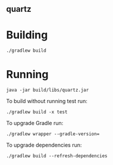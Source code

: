 quartz
------

Building
========
```
./gradlew build
```

Running
=======
```
java -jar build/libs/quartz.jar
```

To build without running test run:
```
./gradlew build -x test
```

To upgrade Gradle run:
```
./gradlew wrapper --gradle-version=
```

To upgrade dependencies run:
```
./gradlew build --refresh-dependencies
```

